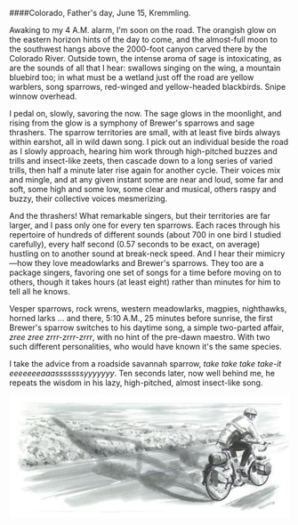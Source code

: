 ####Colorado, Father's day, June 15, Kremmling.

 Awaking to my 4 A.M. alarm, I'm soon on the road. The orangish glow on the eastern horizon hints of the day to come, and the almost-full moon to the southwest hangs above the 2000-foot canyon carved there by the Colorado River. Outside town, the intense aroma of sage is intoxicating, as are the sounds of all that I hear: swallows singing on the wing, a mountain bluebird too; in what must be a wetland just off the road are yellow warblers, song sparrows, red-winged and yellow-headed blackbirds. Snipe winnow overhead. 

I pedal on, slowly, savoring the now. The sage glows in the moonlight, and rising from the glow is a symphony of Brewer's sparrows and sage thrashers. The sparrow territories are small, with at least five birds always within earshot, all in wild dawn song. I pick out an individual beside the road as I slowly approach, hearing him work through high-pitched buzzes and trills and insect-like zeets, then cascade down to a long series of varied trills, then half a minute later rise again for another cycle. Their voices mix and mingle, and at any given instant some are near and loud, some far and soft, some high and some low, some clear and musical, others raspy and buzzy, their collective voices mesmerizing. 


And the thrashers! What remarkable singers, but their territories are far larger, and I pass only one for every ten sparrows. Each races through his repertoire of hundreds of different sounds (about 700 in one bird I studied carefully), every half second (0.57 seconds to be exact, on average) hustling on to another sound at break-neck speed. And I hear their mimicry—how they love meadowlarks and Brewer's sparrows. They too are a package singers, favoring one set of songs for a time before moving on to others, though it takes hours (at least eight) rather than minutes for him to tell all he knows.
 
Vesper sparrows, rock wrens, western meadowlarks, magpies, nighthawks, horned larks ... and there, 5:10 A.M., 25 minutes before sunrise, the first Brewer's sparrow switches to his daytime song, a simple two-parted affair, _zree zree zrrr-zrrr-zrrr_, with no hint of the pre-dawn maestro. With two such different personalities, who would have known it's the same species.

I take the advice from a roadside savannah sparrow, _take     take    take   take-it eeeeeeeaaasssssssyyyyyyy_. Ten seconds later, now well behind me, he repeats the wisdom in his lazy, high-pitched, almost insect-like song.

![Colorado](../look_inside_images/Colorado-2.jpg)




